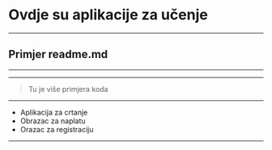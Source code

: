 # Ovdje su aplikacije za učenje
---
## Primjer readme.md
---
---
> Tu je više primjera koda
---
- Aplikacija za crtanje
- Obrazac za naplatu
- Orazac za registraciju
---


